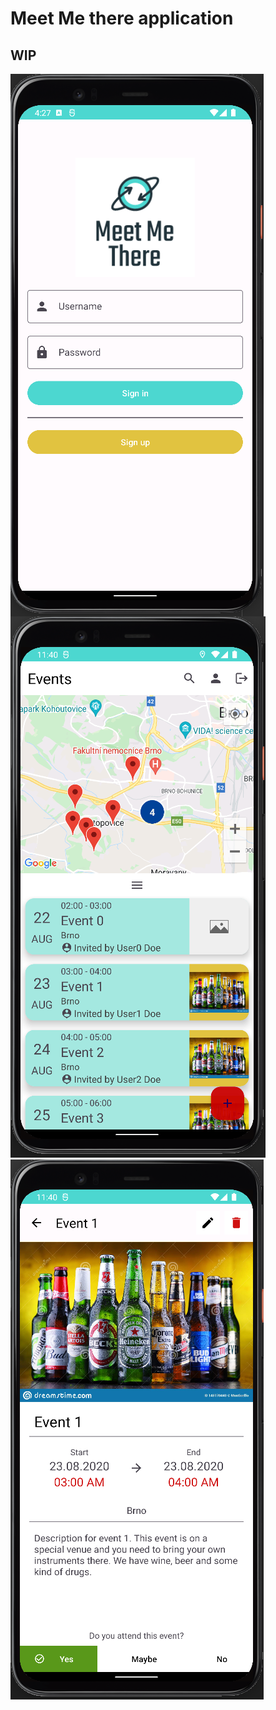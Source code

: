 # Meet Me there application

## WIP

<img style="float: left;" src="img/intro_app.png"/>
<img style="float: center;" src="img/event_list.png"/>
<img src="img/event_detail.png"/>